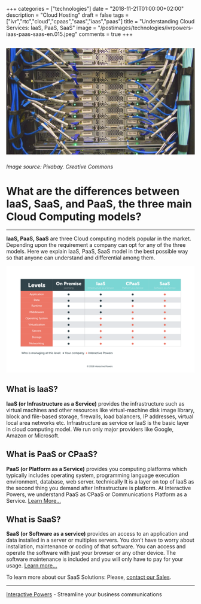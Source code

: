 +++
categories = ["technologies"]
date = "2018-11-21T01:00:00+02:00"
description = "Cloud Hosting"
draft = false
tags = ["ivr","rtc","cloud","cpaas","saas","iaas","paas"]
title = "Understanding Cloud Services: IaaS, PaaS, SaaS"
image = "/postimages/technologies/ivrpowers-iaas-paas-saas-en.015.jpeg"
comments = true
+++

![Cloud Hosting](/postimages/technologies/ivrpowers-iaas-paas-saas-en.015.jpeg)
---------
###### Image source: Pixabay. Creative Commons

# What are the differences between IaaS, SaaS, and PaaS, the three main Cloud Computing models?
---

**IaaS, PaaS, SaaS** are three Cloud computing models popular in the market. Depending upon the requirement a company can opt for any of the three models. Here we explain IaaS, PaaS, SaaS model in the best possible way so that anyone can understand and differential among them.

![IaaS vs CPaaS vs SaaS](/postimages/technologies/ivrpowers-iaas-paas-saas-en.013.png)

##	What is IaaS?

**IaaS (or Infrastructure as a Service)** provides the infrastructure such as virtual machines and other resources like virtual-machine disk image library, block and file-based storage, firewalls, load balancers, IP addresses, virtual local area networks etc. Infrastructure as service or IaaS is the basic layer in cloud computing model. We run only major providers like Google, Amazon or Microsoft.

##	What is PaaS or CPaaS?

**PaaS (or Platform as a Service)** provides you computing platforms which typically includes operating system, programming language execution environment, database, web server. technically It is a layer on top of IaaS as the second thing you demand after Infrastructure is platform. At Interactive Powers, we understand PaaS as CPaaS or Communications Platform as a Service. [Learn More...](http://blog.ivrpowers.com/post/technologies/what-is-cpaas/)

##	What is SaaS?

**SaaS (or Software as a service)** provides an access to an application and data installed in a server or multiples servers. You don’t have to worry about installation, maintenance or coding of that software. You can access and operate the software with just your browser or any other device. The software maintenance is included and you will only have to pay for your usage. [Learn more...](http://blog.ivrpowers.com/post/technologies/what-is-saas/)

To learn more about our SaaS Solutions: Please, [contact our Sales](http://www.ivrpowers.com/support-services/).

---
[Interactive Powers](http://www.ivrpowers.com/) - Streamline your business communications


